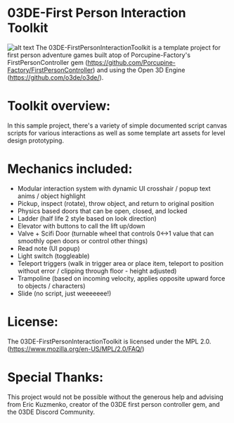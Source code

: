 # 03DE-First Person Interaction Toolkit
![alt text](https://i.imgur.com/5GaxsZo.png)
The 03DE-FirstPersonInteractionToolkit is a template project for first person adventure games built atop of Porcupine-Factory's FirstPersonController gem (https://github.com/Porcupine-Factory/FirstPersonController) and using the Open 3D Engine (https://github.com/o3de/o3de/). 

# Toolkit overview:

In this sample project, there's a variety of simple documented script canvas scripts for various interactions as well as some template art assets for level design prototyping.

# Mechanics included:

* Modular interaction system with dynamic UI crosshair / popup text anims / object highlight
* Pickup, inspect (rotate), throw object, and return to original position
* Physics based doors that can be open, closed, and locked
* Ladder (half life 2 style based on look direction)
* Elevator with buttons to call the lift up/down
* Valve + Scifi Door (turnable wheel that controls 0<->1 value that can smoothly open doors or control other things)
* Read note (UI popup)
* Light switch (toggleable)
* Teleport triggers (walk in trigger area or place item, teleport to position without error / clipping through floor - height adjusted)
* Trampoline (based on incoming velocity, applies opposite upward force to objects / characters)
* Slide (no script, just weeeeeee!)

# License:

The 03DE-FirstPersonInteractionToolkit is licensed under the MPL 2.0. (https://www.mozilla.org/en-US/MPL/2.0/FAQ/)

# Special Thanks:

This project would not be possible without the generous help and advising from Eric Kuzmenko, creator of the 03DE first person controller gem, and the 03DE Discord Community.
